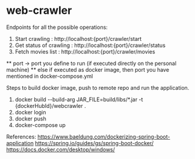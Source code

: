 # web-crawler

Endpoints for all the possible operations:

1. Start crawling : http://localhost:{port}/crawler/start
2. Get status of crawling : http://localhost:{port}/crawler/status
3. Fetch movies list : http://localhost:{port}/crawler/movies

** port -> port you define to run (if executed directly on the personal machine)
** else if executed as docker image, then port you have mentioned in docker-compose.yml

Steps to build docker image, push to remote repo and run the application.
1. docker build --build-arg JAR_FILE=build/libs/*.jar -t {dockerHubId}/webcrawler .
2. docker login
3. docker push
4. docker-compose up

References:
https://www.baeldung.com/dockerizing-spring-boot-application
https://spring.io/guides/gs/spring-boot-docker/
https://docs.docker.com/desktop/windows/